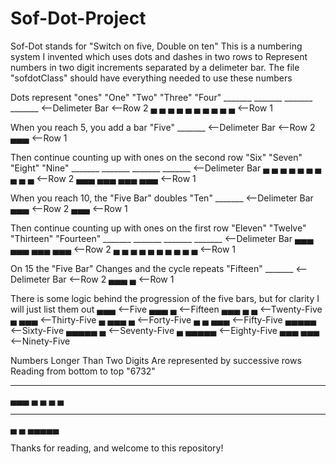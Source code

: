 # Sof-Dot-Project
Sof-Dot stands for "Switch on five, Double on ten"
This is a numbering system I invented which uses dots and dashes 
in two rows to Represent numbers in two digit increments
separated by a delimeter bar.
The file "sofdotClass" should have everything needed to use these numbers

Dots represent "ones"
"One"       "Two"      "Three"    "Four"
_______    _______     _______     _______  <--Delimeter Bar 
                                            <--Row 2
▄          ▄ ▄         ▄ ▄ ▄       ▄ ▄ ▄ ▄  <--Row 1

When you reach 5, you add a bar
"Five"
_______   <--Delimeter Bar 
          <--Row 2
▄▄▄       <--Row 1

Then continue counting up with ones on the second row
"Six"      "Seven"    "Eight"    "Nine"
_______    _______    _______     _______   <--Delimeter Bar
▄           ▄ ▄        ▄ ▄ ▄      ▄ ▄ ▄ ▄   <--Row 2
▄▄▄         ▄▄▄        ▄▄▄        ▄▄▄       <--Row 1

When you reach 10, the "Five Bar" doubles
"Ten"
_______   <--Delimeter Bar
▄▄▄       <--Row 2
▄▄▄       <--Row 1

Then continue counting up with ones on the first row
"Eleven"   "Twelve"    "Thirteen" "Fourteen"
_______    _______     _______     _______   <--Delimeter Bar
▄▄▄        ▄▄▄         ▄▄▄         ▄▄▄       <--Row 2
▄          ▄ ▄         ▄ ▄ ▄       ▄ ▄ ▄ ▄   <--Row 1

On 15 the "Five Bar" Changes and the cycle repeats
"Fifteen"
_______   <--Delimeter Bar
          <--Row 2
▄▄▄ ▄     <--Row 1

There is some logic behind the progression of the five bars,
but for clarity I will just list them out
▄▄▄     <--Five
▄▄▄ ▄   <--Fifteen
▄▄▄ ▄ ▄ <--Twenty-Five
▄ ▄▄▄   <--Thirty-Five
▄ ▄▄▄ ▄ <--Forty-Five
▄ ▄ ▄▄▄ <--Fifty-Five
▄▄▄▄▄   <--Sixty-Five
▄▄▄▄▄ ▄ <--Seventy-Five
▄ ▄▄▄▄▄ <--Eighty-Five
▄▄▄ ▄▄▄ <--Ninety-Five

Numbers Longer Than Two Digits Are represented by successive rows
Reading from bottom to top
"6732"
_______
▄▄▄ ▄ ▄
▄ ▄
_______
▄ ▄
▄▄▄▄▄

Thanks for reading, and welcome to this repository!

